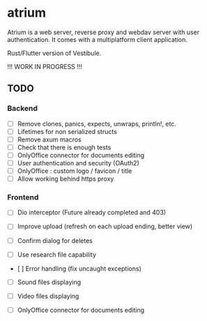 # atrium

Atrium is a web server, reverse proxy and webdav server with user authentication. It comes with a multiplatform client application.

Rust/Flutter version of Vestibule.

!!! WORK IN PROGRESS !!!

## TODO

### Backend

- [ ] Remove clones, panics, expects, unwraps, println!, etc.
- [ ] Lifetimes for non serialized structs
- [ ] Remove axum macros
- [ ] Check that there is enough tests
- [ ] OnlyOffice connector for documents editing
- [ ] User authentication and security (OAuth2)
- [ ] OnlyOffice : custom logo / favicon / title
- [ ] Allow working behind https proxy

### Frontend

- [ ] Dio interceptor (Future already completed and 403)
- [ ] Improve upload (refresh on each upload ending, better view)
- [ ] Confirm dialog for deletes

- [ ] Use research file capability
- [ ] Error handling (fix uncaught exceptions)

- [ ] Sound files displaying
- [ ] Video files displaying

- [ ] OnlyOffice connector for documents editing
